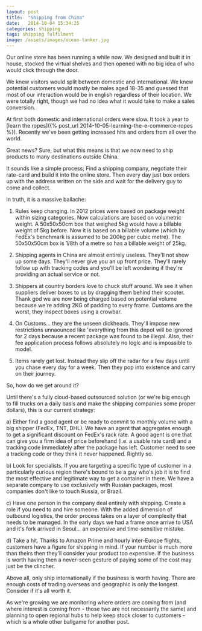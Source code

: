 ```yaml
---
layout: post
title:  "Shipping from China"
date:   2014-10-04 15:34:25
categories: shipping
tags: shipping fulfilment 
image: /assets/images/ocean-tanker.jpg
---
```

Our online store has been running a while now. We designed and built it in house, stocked the virtual shelves and then opened with no big idea of who would click through the door.

We knew visitors would split between domestic and international. We knew potential customers would mostly be males aged 18-35 and guessed that most of our interaction would be in english regardless of their location. We were totally right, though we had no idea what it would take to make a sales conversion.

At first both domestic and international orders were slow. It took a year to [learn the ropes]({% post_url 2014-10-05-learning-the-e-commerce-ropes %}). Recently we've been getting increased hits and orders from all over the world.

Great news? Sure, but what this means is that we now need to ship products to many destinations outside China.

It sounds like a simple process; Find a shipping company, negotiate their rate-card and build it into the online store. Then every day just box orders up with the address written on the side and wait for the delivery guy to come and collect. 

In truth, it is a massive ballache:

1) Rules keep changing. In 2012 prices were based on package weight within sizing categories. Now calculations are based on volumetric weight. A 50x50x50cm box that weighed 5kg would have a billable weight of 5kg before. Now it is based on a billable volume (which by FedEx's benchmark is assumed to be 200kg per cubic metre). The 50x50x50cm box is 1/8th of a metre so has a billable weight of 25kg.

2) Shipping agents in China are almost entirely useless. They'll not show up some days. They'll never give you an up front price. They'll rarely follow up with tracking codes and you'll be left wondering if they're providing an actual service or not.

3) Shippers at country borders love to chuck stuff around. We see it when suppliers deliver boxes to us by dragging them behind their scooter. Thank god we are now being charged based on potential volume because we're adding 2KG of padding to every frame. Customs are the worst, they inspect boxes using a crowbar.

4) On Customs... they are the unseen dickheads. They'll impose new restrictions unnaounced like 'everything from this depot will be ignored for 2 days because a recent package was found to be illegal. Also, their fee application process follows absolutely no loglc and is impossible to model.

5) Items rarely get lost. Instead they slip off the radar for a few days until you chase every day for a week. Then they pop into existence and carry on their journey.

So, how do we get around it?

Until there's a fully cloud-based outsourced solution (or we're big enough to fill trucks on a daily basis and make the shipping companies some proper dollars), this is our current strategy:

a) Either find a good agent or be ready to commit to monthly volume with a big shipper (FedEx, TNT, DHL). We have an agent that aggregates enough to get a significant discount on FedEx's rack rate. A good agent is one that can give you a firm idea of price beforehand (i.e. a usable rate card) and a tracking code immediately after the package has left. Customer need to see a tracking code or they think it never happened. Rightly so.

b) Look for specialists. If you are targeting a specific type of customer in a particularly curious region there's bound to be a guy who's job it is to find the most effective and legitimate way to get a container in there. We have a separate company to use exclusively with Russian packages, most companies don't like to touch Russia, or Brazil.

c) Have one person in the company deal entirely with shipping. Create a role if you need to and hire someone. With the added dimension of outbound logistics, the order process takes on a layer of complexity that needs to be managed. In the early days we had a frame once arrive to USA and it's fork arrived in Seoul... an expensive and time-sensitive mistake.

d) Take a hit. Thanks to Amazon Prime and hourly inter-Europe flights, customers have a figure for shipping in mind. If your number is much more than theirs then they'll consider your product too expensive. If the business is worth having then a never-seen gesture of paying some of the cost may just be the clincher.

Above all, only ship internationally if the business is worth having. There are enough costs of trading overseas and geographic is only the longest. Consider if it's all worth it.

As we're growing we are monitoring where orders are coming from (and where interest is coming from - those two are not necessarily the same) and planning to open regional hubs to help keep stock closer to customers - which is a whole other ballgame for another post.






